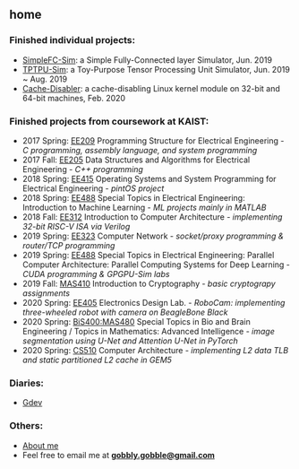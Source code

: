 ## home

### Finished individual projects:
- [SimpleFC-Sim](https://github.com/gobblygobble/SimpleFC-Sim): a Simple Fully-Connected layer Simulator, Jun. 2019
- [TPTPU-Sim](https://github.com/gobblygobble/tptpu-sim): a Toy-Purpose Tensor Processing Unit Simulator, Jun. 2019 ~ Aug. 2019
- [Cache-Disabler](https://github.com/gobblygobble/cache-disabler): a cache-disabling Linux kernel module on 32-bit and 64-bit machines, Feb. 2020

### Finished projects from coursework at KAIST:
- 2017 Spring: [EE209](https://github.com/gobblygobble/EE209) Programming Structure for Electrical Engineering - *C programming, assembly language, and system programming*
- 2017 Fall: [EE205](https://github.com/gobblygobble/EE205) Data Structures and Algorithms for Electrical Engineering - *C++ programming*
- 2018 Spring: [EE415](https://github.com/gobblygobble/EE415) Operating Systems and System Programming for Electrical Engineering - *pintOS project*
- 2018 Spring: [EE488](https://github.com/gobblygobble/EE488-IML-) Special Topics in Electrical Engineering: Introduction to Machine Learning - *ML projects mainly in MATLAB*
- 2018 Fall: [EE312](https://github.com/gobblygobble/EE312) Introduction to Computer Architecture - *implementing 32-bit RISC-V ISA via Verilog*
- 2019 Spring: [EE323](https://github.com/gobblygobble/EE323) Computer Network - *socket/proxy programming & router/TCP programming*
- 2019 Spring: [EE488](https://github.com/gobblygobble/EE488-PCA-PCSDL-) Special Topics in Electrical Engineering: Parallel Computer Architecture: Parallel Computing Systems for Deep Learning - *CUDA programming & GPGPU-Sim labs*
- 2019 Fall: [MAS410](https://github.com/gobblygobble/MAS410) Introduction to Cryptography - *basic cryptograpy assignments*
- 2020 Spring: [EE405](https://github.com/gobblygobble/EE405) Electronics Design Lab. - *RoboCam: implementing three-wheeled robot with camera on BeagleBone Black*
- 2020 Spring: [BiS400:MAS480](https://github.com/gobblygobble/MAS480) Special Topics in Bio and Brain Engineering / Topics in Mathematics: Advanced Intelligence - *image segmentation using U-Net and Attention U-Net in PyTorch*
- 2020 Spring: [CS510](https://github.com/gobblygobble/gem5-mirror) Computer Architecture - *implementing L2 data TLB and static partitioned L2 cache in GEM5*

### Diaries:
- [Gdev](/gdev)

### Others:
- [About me](/about)
- Feel free to email me at **gobbly.gobble@gmail.com**
